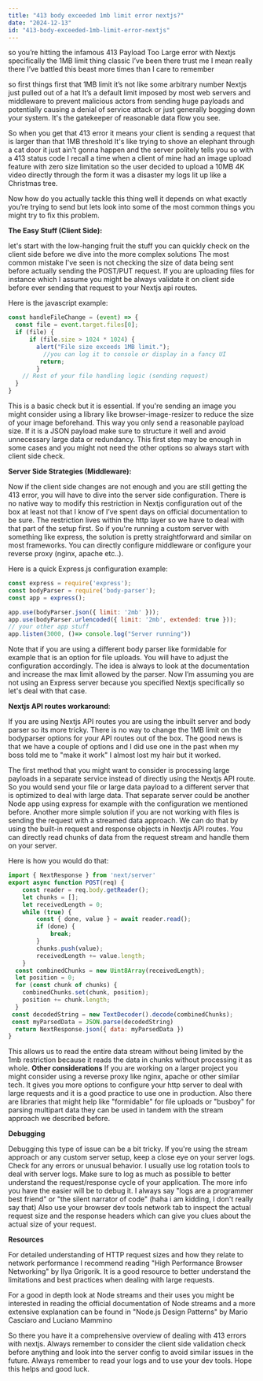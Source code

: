 ```yaml
---
title: "413 body exceeded 1mb limit error nextjs?"
date: "2024-12-13"
id: "413-body-exceeded-1mb-limit-error-nextjs"
---
```


 so you’re hitting the infamous 413 Payload Too Large error with Nextjs specifically the 1MB limit thing classic I’ve been there trust me I mean really there I’ve battled this beast more times than I care to remember

so first things first that 1MB limit it’s not like some arbitrary number Nextjs just pulled out of a hat It’s a default limit imposed by most web servers and middleware to prevent malicious actors from sending huge payloads and potentially causing a denial of service attack or just generally bogging down your system. It's the gatekeeper of reasonable data flow you see.

So when you get that 413 error it means your client is sending a request that is larger than that 1MB threshold It's like trying to shove an elephant through a cat door it just ain't gonna happen and the server politely tells you so with a 413 status code I recall a time when a client of mine had an image upload feature with zero size limitation so the user decided to upload a 10MB 4K video directly through the form it was a disaster my logs lit up like a Christmas tree.

Now how do you actually tackle this thing well it depends on what exactly you’re trying to send but lets look into some of the most common things you might try to fix this problem.

**The Easy Stuff (Client Side):**

 let's start with the low-hanging fruit the stuff you can quickly check on the client side before we dive into the more complex solutions The most common mistake I've seen is not checking the size of data being sent before actually sending the POST/PUT request. If you are uploading files for instance which I assume you might be always validate it on client side before ever sending that request to your Nextjs api routes.

Here is the javascript example:
```javascript
const handleFileChange = (event) => {
  const file = event.target.files[0];
  if (file) {
      if (file.size > 1024 * 1024) {
        alert("File size exceeds 1MB limit.");
          //you can log it to console or display in a fancy UI
         return;
        }
    // Rest of your file handling logic (sending request)
  }
}
```

This is a basic check but it is essential. If you're sending an image you might consider using a library like browser-image-resizer to reduce the size of your image beforehand. This way you only send a reasonable payload size.
If it is a JSON payload make sure to structure it well and avoid unnecessary large data or redundancy. This first step may be enough in some cases and you might not need the other options so always start with client side check.

**Server Side Strategies (Middleware):**

Now if the client side changes are not enough and you are still getting the 413 error, you will have to dive into the server side configuration. There is no native way to modify this restriction in Nextjs configuration out of the box at least not that I know of I’ve spent days on official documentation to be sure. The restriction lives within the http layer so we have to deal with that part of the setup first.
So if you're running a custom server with something like express, the solution is pretty straightforward and similar on most frameworks. You can directly configure middleware or configure your reverse proxy (nginx, apache etc..).

Here is a quick Express.js configuration example:

```javascript
const express = require('express');
const bodyParser = require('body-parser');
const app = express();

app.use(bodyParser.json({ limit: '2mb' }));
app.use(bodyParser.urlencoded({ limit: '2mb', extended: true }));
// your other app stuff
app.listen(3000, ()=> console.log("Server running"))
```
Note that if you are using a different body parser like formidable for example that is an option for file uploads. You will have to adjust the configuration accordingly. The idea is always to look at the documentation and increase the max limit allowed by the parser.
Now I’m assuming you are not using an Express server because you specified Nextjs specifically so let's deal with that case.

**Nextjs API routes workaround**:

If you are using Nextjs API routes you are using the inbuilt server and body parser so its more tricky. There is no way to change the 1MB limit on the bodyparser options for your API routes out of the box. The good news is that we have a couple of options and I did use one in the past when my boss told me to "make it work" I almost lost my hair but it worked.

The first method that you might want to consider is processing large payloads in a separate service instead of directly using the Nextjs API route. So you would send your file or large data payload to a different server that is optimized to deal with large data. That separate server could be another Node app using express for example with the configuration we mentioned before.
Another more simple solution if you are not working with files is sending the request with a streamed data approach. We can do that by using the built-in request and response objects in Nextjs API routes. You can directly read chunks of data from the request stream and handle them on your server.

Here is how you would do that:

```javascript
import { NextResponse } from 'next/server'
export async function POST(req) {
    const reader = req.body.getReader();
    let chunks = [];
    let receivedLength = 0;
    while (true) {
        const { done, value } = await reader.read();
        if (done) {
            break;
        }
        chunks.push(value);
        receivedLength += value.length;
    }
  const combinedChunks = new Uint8Array(receivedLength);
  let position = 0;
  for (const chunk of chunks) {
    combinedChunks.set(chunk, position);
    position += chunk.length;
  }
 const decodedString = new TextDecoder().decode(combinedChunks);
 const myParsedData = JSON.parse(decodedString)
  return NextResponse.json({ data: myParsedData })
}
```
This allows us to read the entire data stream without being limited by the 1mb restriction because it reads the data in chunks without processing it as whole.
**Other considerations**
If you are working on a larger project you might consider using a reverse proxy like nginx, apache or other similar tech. It gives you more options to configure your http server to deal with large requests and it is a good practice to use one in production.
Also there are libraries that might help like "formidable" for file uploads or "busboy" for parsing multipart data they can be used in tandem with the stream approach we described before.

**Debugging**

Debugging this type of issue can be a bit tricky. If you're using the stream approach or any custom server setup, keep a close eye on your server logs. Check for any errors or unusual behavior. I usually use log rotation tools to deal with server logs. Make sure to log as much as possible to better understand the request/response cycle of your application. The more info you have the easier will be to debug it. I always say "logs are a programmer best friend" or "the silent narrator of code" (haha i am kidding, I don't really say that)
Also use your browser dev tools network tab to inspect the actual request size and the response headers which can give you clues about the actual size of your request.

**Resources**

For detailed understanding of HTTP request sizes and how they relate to network performance I recommend reading "High Performance Browser Networking" by Ilya Grigorik. It is a good resource to better understand the limitations and best practices when dealing with large requests.

For a good in depth look at Node streams and their uses you might be interested in reading the official documentation of Node streams and a more extensive explanation can be found in "Node.js Design Patterns" by Mario Casciaro and Luciano Mammino

So there you have it a comprehensive overview of dealing with 413 errors with nextjs. Always remember to consider the client side validation check before anything and look into the server config to avoid similar issues in the future. Always remember to read your logs and to use your dev tools. Hope this helps and good luck.
